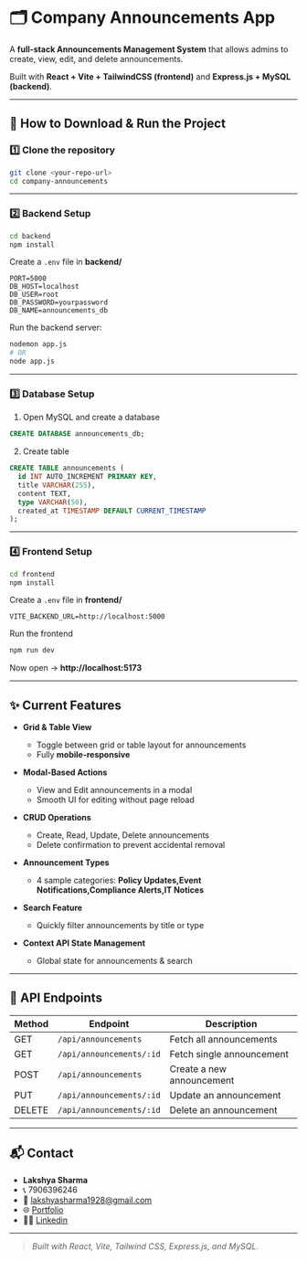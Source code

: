 # 🗂 Company Announcements App

A **full-stack Announcements Management System** that allows admins to create, view, edit, and delete announcements.

Built with **React + Vite + TailwindCSS (frontend)** and **Express.js + MySQL (backend)**.

---

## 🚀 How to Download & Run the Project

### 1️⃣ Clone the repository

```bash
git clone <your-repo-url>
cd company-announcements
```

---

### 2️⃣ Backend Setup

```bash
cd backend
npm install
```

Create a `.env` file in **backend/**

```env
PORT=5000
DB_HOST=localhost
DB_USER=root
DB_PASSWORD=yourpassword
DB_NAME=announcements_db
```

Run the backend server:

```bash
nodemon app.js
# OR
node app.js
```

---

### 3️⃣ Database Setup

1. Open MySQL and create a database

```sql
CREATE DATABASE announcements_db;
```

2. Create table

```sql
CREATE TABLE announcements (
  id INT AUTO_INCREMENT PRIMARY KEY,
  title VARCHAR(255),
  content TEXT,
  type VARCHAR(50),
  created_at TIMESTAMP DEFAULT CURRENT_TIMESTAMP
);
```

---

### 4️⃣ Frontend Setup

```bash
cd frontend
npm install
```

Create a `.env` file in **frontend/**

```env
VITE_BACKEND_URL=http://localhost:5000
```

Run the frontend

```bash
npm run dev
```

Now open → **http://localhost:5173**

---

## ✨ Current Features

- **Grid & Table View**
  - Toggle between grid or table layout for announcements
  - Fully **mobile-responsive**

- **Modal-Based Actions**
  - View and Edit announcements in a modal
  - Smooth UI for editing without page reload

- **CRUD Operations**
  - Create, Read, Update, Delete announcements
  - Delete confirmation to prevent accidental removal

- **Announcement Types**
  - 4 sample categories: **Policy Updates,Event Notifications,Compliance Alerts,IT Notices**

- **Search Feature**
  - Quickly filter announcements by title or type

- **Context API State Management**
  - Global state for announcements & search

---

## 📡 API Endpoints

| Method | Endpoint              | Description                |
|--------|----------------------|----------------------------|
| GET    | `/api/announcements` | Fetch all announcements    |
| GET    | `/api/announcements/:id` | Fetch single announcement |
| POST   | `/api/announcements` | Create a new announcement  |
| PUT    | `/api/announcements/:id` | Update an announcement    |
| DELETE | `/api/announcements/:id` | Delete an announcement    |

---

## 📬 Contact

- **Lakshya Sharma**
- 📞 7906396246
- 📧 [lakshyasharma1928@gmail.com](mailto:lakshyasharma1928@gmail.com)
- 🌐 [Portfolio](https://lakshyaportfolio-mu.vercel.app/)
- 🧑‍💻 [Linkedin](https://www.linkedin.com/in/lakshya2207)

---

> _Built with React, Vite, Tailwind CSS, Express.js, and MySQL._
